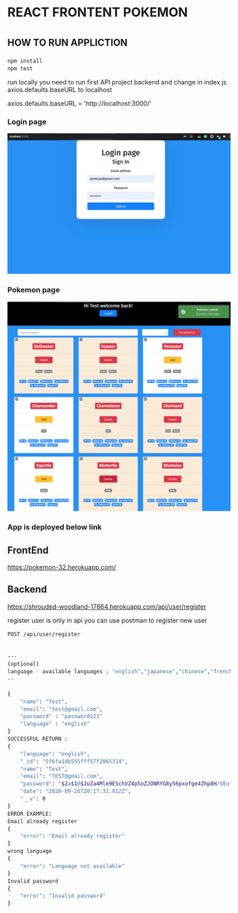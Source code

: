 <h1> REACT FRONTENT POKEMON<H1>

##  HOW TO RUN APPLICTION
#### 
```sh
npm install
npm test
```
run locally you need to run first API project backend 
and change in index.js axios.defaults.baseURL to localhost 

axios.defaults.baseURL = 'http://localhost:3000/'
### Login page
 ![GitHub Logo](printscreen/login_page.png)


### Pokemon page

 ![GitHub Logo](printscreen/pokemon.png)


### App is deployed below link 
## FrontEnd

https://pokemon-32.herokuapp.com/

## Backend


https://shrouded-woodland-17864.herokuapp.com/api/user/register

register user is only in api you can use postman to register new user
```sh
POST /api/user/register


---
(optional)
language - available languages : "english","japanese","chinese","french"
--

{
    "name": "Test",
    "email": "test@gmail.com",
    "password" : "password123"
    "language" : "english"
}
SUCCESSFUL RETURN :
{
    "language": "english",
    "_id": "5f6fa1db555fff57f2065314",
    "name": "Test",
    "email": "TEST@gmail.com",
    "password": "$2a$10$JuZa4Mle9ESchVZ4p5oZJONRYG8y56pxofge4Zhp8H/VEut5PzWIG",
    "date": "2020-09-26T20:17:31.812Z",
    "__v": 0
}
ERROR EXAMPLE:
Email already register
{
    "error": "Email already register"
}
wrong language
{
    "error": "Language not available"
}
Invalid password
{
    "error": "Invalid password"
}

```

